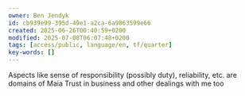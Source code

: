 ```yaml
---
owner: Ben Jendyk
id: cb939e99-395d-49e1-a2ca-6a9863599e66
created: 2025-06-26T00:40:59+0200
modified: 2025-07-08T06:07:48+0200
tags: [access/public, language/en, tf/quarter]
key-words: []
---
```


Aspects like sense of responsibility (possibly duty), reliability, etc. are domains of Maia
Trust in business and other dealings with me too